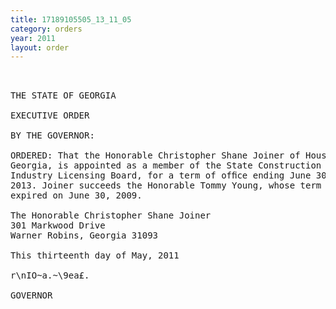 ```yaml
---
title: 17189105505_13_11_05
category: orders
year: 2011
layout: order
---
```


<pre> 

THE STATE OF GEORGIA

EXECUTIVE ORDER

BY THE GOVERNOR:

ORDERED: That the Honorable Christopher Shane Joiner of Houston County,
Georgia, is appointed as a member of the State Construction
Industry Licensing Board, for a term of ofﬁce ending June 30,
2013. Joiner succeeds the Honorable Tommy Young, whose term
expired on June 30, 2009.

The Honorable Christopher Shane Joiner
301 Markwood Drive
Warner Robins, Georgia 31093

This thirteenth day of May, 2011

r\nIO~a.~\9ea£.

GOVERNOR

</pre>
